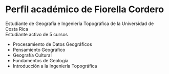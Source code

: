 # Perfil académico de Fiorella Cordero  
Estudiante de Geografía e Ingeniería Topográfica de la Universidad de Costa Rica  
Estudiante activo de 5 cursos  
- Procesamiento de Datos Geográficos  
- Pensamiento Geográfico  
- Geografía Cultural  
- Fundamentos de Geología  
- Introducción a la Ingeniería Topográfica  
